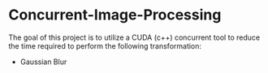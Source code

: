 # Concurrent-Image-Processing

The goal of this project is to utilize a CUDA (c++) concurrent tool to reduce the time required to perform the following transformation:
- Gaussian Blur
